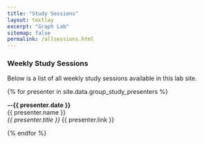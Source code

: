 ```yaml
---
title: "Study Sessions"
layout: textlay
excerpt: "Graph Lab"
sitemap: false
permalink: /allsessions.html
---
```



### Weekly Study Sessions

Below is a list of all weekly study sessions available in this lab site.

{% for presenter in site.data.group_study_presenters %}

**--{{ presenter.date }}** <br>
{{ presenter.name }}  
<em>{{ presenter.title }}</em>
{{ presenter.link }} <br>
 
{% endfor %}
